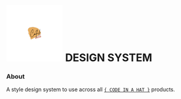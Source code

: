 # <img src="docs/readme_header.svg" width="150px" height="150px"> DESIGN SYSTEM

### About
A style design system to use across all [`{ CODE IN A HAT }`](https://github.com/codeinahat) products.

